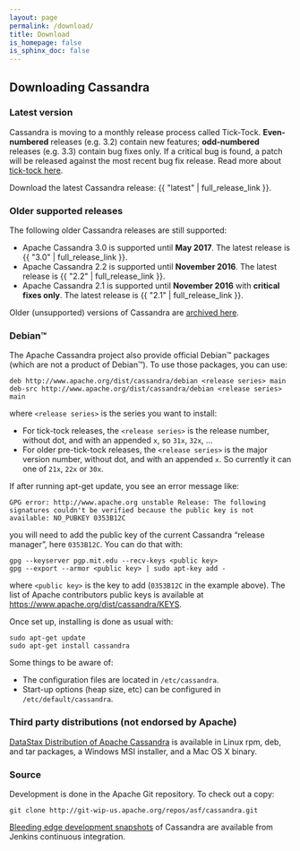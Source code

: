 ```yaml
---
layout: page
permalink: /download/
title: Download
is_homepage: false
is_sphinx_doc: false
---
```


Downloading Cassandra
---------------------

### Latest version

Cassandra is moving to a monthly release process called Tick-Tock. **Even-numbered** releases (e.g. 3.2) contain new
features; **odd-numbered** releases (e.g. 3.3) contain bug fixes only. If a critical bug is found, a patch will be
released against the most recent bug fix release. Read more about [tick-tock here](http://www.planetcassandra.org/blog/cassandra-2-2-3-0-and-beyond/).

Download the latest Cassandra release: {{ "latest" | full_release_link }}.

### Older supported releases

The following older Cassandra releases are still supported:

* Apache Cassandra 3.0 is supported until **May 2017**. The latest release is {{ "3.0" | full_release_link }}.
* Apache Cassandra 2.2 is supported until **November 2016**. The latest release is {{ "2.2" | full_release_link }}.
* Apache Cassandra 2.1 is supported until **November 2016** with **critical fixes only**. The latest release is
  {{ "2.1" | full_release_link }}.

Older (unsupported) versions of Cassandra are [archived here](http://archive.apache.org/dist/cassandra/).

### Debian™

The Apache Cassandra project also provide official Debian™ packages (which are not a product of Debian™). To use those
packages, you can use:

```
deb http://www.apache.org/dist/cassandra/debian <release series> main
deb-src http://www.apache.org/dist/cassandra/debian <release series> main
```

where `<release series>` is the series you want to install:

* For tick-tock releases, the `<release series>` is the release number, without dot, and with an appended `x`, so `31x`,
  `32x`, …
* For older pre-tick-tock releases, the `<release series>` is the major version number, without dot, and with an
  appended `x`. So currently it can one of `21x`, `22x` or `30x`.

If after running apt-get update, you see an error message like:

```
GPG error: http://www.apache.org unstable Release: The following signatures couldn't be verified because the public key is not available: NO_PUBKEY 0353B12C
```

you will need to add the public key of the current Cassandra “release manager”, here `0353B12C`. You can do that with:

``` shell
gpg --keyserver pgp.mit.edu --recv-keys <public key>
gpg --export --armor <public key> | sudo apt-key add -
```

where `<public key>` is the key to add (`0353B12C` in the example above). The list of Apache contributors public keys is
available at <https://www.apache.org/dist/cassandra/KEYS>.

Once set up, installing is done as usual with:

``` shell
sudo apt-get update
sudo apt-get install cassandra
```

Some things to be aware of:

* The configuration files are located in `/etc/cassandra`.
* Start-up options (heap size, etc) can be configured in `/etc/default/cassandra`.

### Third party distributions (not endorsed by Apache)

[DataStax Distribution of Apache Cassandra](http://www.planetcassandra.org/cassandra/) is available in Linux rpm, deb,
and tar packages, a Windows MSI installer, and a Mac OS X binary.

### Source

Development is done in the Apache Git repository. To check out a copy:

``` shell
git clone http://git-wip-us.apache.org/repos/asf/cassandra.git
```

[Bleeding edge development snapshots](http://cassci.datastax.com/job/trunk/lastSuccessfulBuild/) of Cassandra are
available from Jenkins continuous integration.

